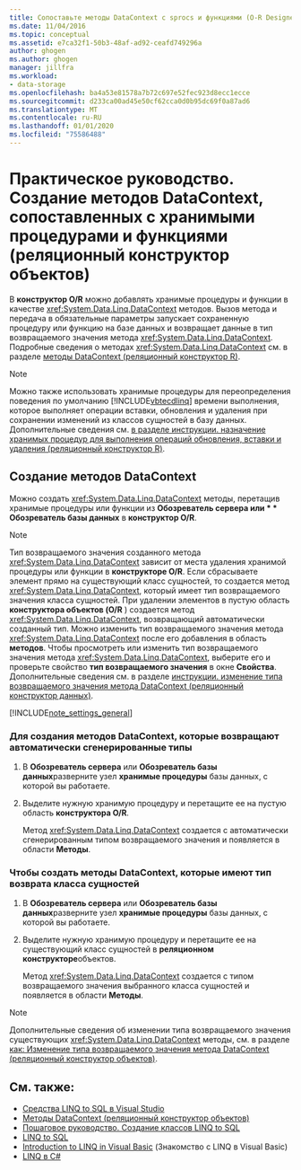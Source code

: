 ```yaml
---
title: Сопоставьте методы DataContext с sprocs и функциями (O-R Designer)
ms.date: 11/04/2016
ms.topic: conceptual
ms.assetid: e7ca32f1-50b3-48af-ad92-ceafd749296a
author: ghogen
ms.author: ghogen
manager: jillfra
ms.workload:
- data-storage
ms.openlocfilehash: ba4a53e81578a7b72c697e52fec923d8ecc1ecce
ms.sourcegitcommit: d233ca00ad45e50cf62cca0d0b95dc69f0a87ad6
ms.translationtype: MT
ms.contentlocale: ru-RU
ms.lasthandoff: 01/01/2020
ms.locfileid: "75586488"
---
```

# <a name="how-to-create-datacontext-methods-mapped-to-stored-procedures-and-functions-or-designer"></a>Практическое руководство. Создание методов DataContext, сопоставленных с хранимыми процедурами и функциями (реляционный конструктор объектов)

В **конструктор O/R** можно добавлять хранимые процедуры и функции в качестве <xref:System.Data.Linq.DataContext> методов. Вызов метода и передача в обязательные параметры запускает сохраненную процедуру или функцию на базе данных и возвращает данные в тип возвращаемого значения метода <xref:System.Data.Linq.DataContext>. Подробные сведения о методах <xref:System.Data.Linq.DataContext> см. в разделе [методы DataContext (реляционный конструктор R)](../data-tools/datacontext-methods-o-r-designer.md).

> [!NOTE]
> Можно также использовать хранимые процедуры для переопределения поведения по умолчанию [!INCLUDE[vbtecdlinq](../data-tools/includes/vbtecdlinq_md.md)] времени выполнения, которое выполняет операции вставки, обновления и удаления при сохранении изменений из классов сущностей в базу данных. Дополнительные сведения см. [в разделе инструкции. назначение хранимых процедур для выполнения операций обновления, вставки и удаления (реляционный конструктор R)](../data-tools/how-to-assign-stored-procedures-to-perform-updates-inserts-and-deletes-o-r-designer.md).

## <a name="create-datacontext-methods"></a>Создание методов DataContext

Можно создать <xref:System.Data.Linq.DataContext> методы, перетащив хранимые процедуры или функции из <strong>Обозреватель сервера или * * Обозреватель базы данных</strong> в **конструктор O/R**.

> [!NOTE]
> Тип возвращаемого значения созданного метода <xref:System.Data.Linq.DataContext> зависит от места удаления хранимой процедуры или функции в **конструкторе O/R**. Если сбрасываете элемент прямо на существующий класс сущностей, то создается метод <xref:System.Data.Linq.DataContext>, который имеет тип возвращаемого значения класса сущностей. При удалении элементов в пустую область **конструктора объектов (O/R** ) создается метод <xref:System.Data.Linq.DataContext>, возвращающий автоматически созданный тип. Можно изменить тип возвращаемого значения метода <xref:System.Data.Linq.DataContext> после его добавления в область **методов**. Чтобы просмотреть или изменить тип возвращаемого значения метода <xref:System.Data.Linq.DataContext>, выберите его и проверьте свойство **тип возвращаемого значения** в окне **Свойства**. Дополнительные сведения см. в разделе [инструкции. изменение типа возвращаемого значения метода DataContext (реляционный конструктор данных)](../data-tools/how-to-change-the-return-type-of-a-datacontext-method-o-r-designer.md).

[!INCLUDE[note_settings_general](../data-tools/includes/note_settings_general_md.md)]

### <a name="to-create-datacontext-methods-that-return-automatically-generated-types"></a>Для создания методов DataContext, которые возвращают автоматически сгенерированные типы

1. В **Обозреватель сервера** или **Обозреватель базы данных**разверните узел **хранимые процедуры** базы данных, с которой вы работаете.

2. Выделите нужную хранимую процедуру и перетащите ее на пустую область **конструктора O/R**.

     Метод <xref:System.Data.Linq.DataContext> создается с автоматически сгенерированным типом возвращаемого значения и появляется в области **Методы**.

### <a name="to-create-datacontext-methods-that-have-the-return-type-of-an-entity-class"></a>Чтобы создать методы DataContext, которые имеют тип возврата класса сущностей

1. В **Обозреватель сервера** или **Обозреватель базы данных**разверните узел **хранимые процедуры** базы данных, с которой вы работаете.

2. Выделите нужную хранимую процедуру и перетащите ее на существующий класс сущностей в **реляционном конструкторе**объектов.

     Метод <xref:System.Data.Linq.DataContext> создается с типом возвращаемого значения выбранного класса сущностей и появляется в области **Методы**.

> [!NOTE]
> Дополнительные сведения об изменении типа возвращаемого значения существующих <xref:System.Data.Linq.DataContext> методы, см. в разделе [как: Изменение типа возвращаемого значения метода DataContext (реляционный конструктор объектов)](../data-tools/how-to-change-the-return-type-of-a-datacontext-method-o-r-designer.md).

## <a name="see-also"></a>См. также:

- [Средства LINQ to SQL в Visual Studio](../data-tools/linq-to-sql-tools-in-visual-studio2.md)
- [Методы DataContext (реляционный конструктор объектов)](../data-tools/datacontext-methods-o-r-designer.md)
- [Пошаговое руководство. Создание классов LINQ to SQL](how-to-create-linq-to-sql-classes-mapped-to-tables-and-views-o-r-designer.md)
- [LINQ to SQL](/dotnet/framework/data/adonet/sql/linq/index)
- [Introduction to LINQ in Visual Basic](/dotnet/visual-basic/programming-guide/language-features/linq/introduction-to-linq) (Знакомство с LINQ в Visual Basic)
- [LINQ в C#](/dotnet/csharp/linq/linq-in-csharp)
